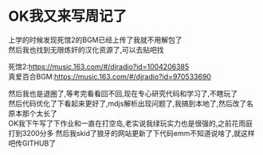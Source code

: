 # OK我又来写周记了

上学的时候发现死馆2的BGM已经上传了我就不用解包了    
然后我也找到无限炼奸的汉化资源了,可以去贴吧找   

死馆2:https://music.163.com/#/djradio?id=1004206385     
真爱百合BGM:https://music.163.com/#/djradio?id=970533690    

然后我也是退圈了,等考完看看回不回,现在专心研究代码和学习了,不瞎玩了     
然后代码优化了下看起来更好了,mdjs解析出现问题了,我搞到本地了,然后改了名原本那个太长了    
OK我下午写了下作业和一直在打空岛,老实说我绿玩实力也是很强的,之前花雨庭打到3200分多
然后我skid了狼牙的网站更新了下代码emm不知道说啥了,就这样吧传GITHUB了    
